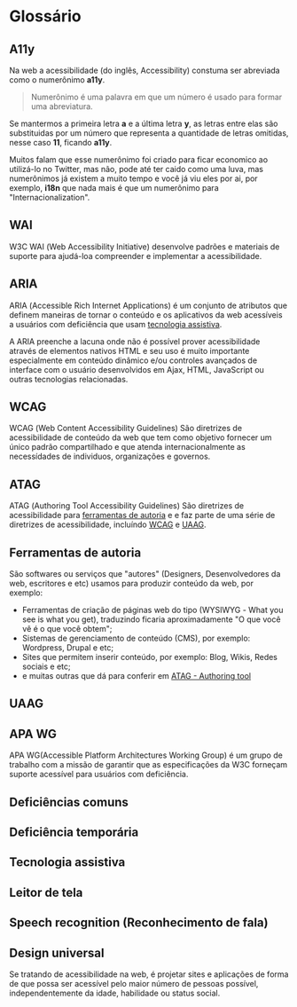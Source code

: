 # Glossário

## A11y
Na web a acessibilidade (do inglês, <span lang="en">Accessibility</span>) constuma ser abreviada como o numerônimo **a11y**. 

> Numerônimo é uma palavra em que um número é usado para formar uma abreviatura.

Se mantermos a primeira letra **a** e a última letra **y**, as letras entre elas são substituidas por um número que representa a quantidade de letras omitidas, nesse caso **11**, ficando **a11y**.

Muitos falam que esse numerônimo foi criado para ficar economico ao utilizá-lo no Twitter, mas não, pode até ter caido como uma luva, mas numerônimos já existem a muito tempo e você já viu eles por ai, por exemplo, **i18n** que nada mais é que um numerônimo para "<span lang="en">Internacionalization</span>".

## WAI
W3C WAI (<span lang="en">Web Accessibility Initiative</span>) desenvolve padrões e materiais de suporte para ajudá-loa compreender e implementar a acessibilidade.  

## ARIA
ARIA (<span lang="en">Accessible Rich Internet Applications</span>) é um conjunto de atributos que definem maneiras de tornar o conteúdo e os aplicativos da web acessíveis a usuários com deficiência que usam [tecnologia assistiva](#tecnologia-assistiva). 

A ARIA preenche a lacuna onde não é possível prover acessibilidade através de elementos nativos HTML e seu uso é muito importante especialmente em conteúdo dinâmico e/ou controles avançados de interface com o usuário desenvolvidos em Ajax, HTML, JavaScript ou outras tecnologias relacionadas.

## WCAG
WCAG (<span lang="en">Web Content Accessibility Guidelines</span>) São diretrizes de acessibilidade de conteúdo da web que tem como objetivo fornecer um único padrão compartilhado e que atenda internacionalmente as necessídades de individuos, organizações e governos.

## ATAG
ATAG (<span lang="en">Authoring Tool Accessibility Guidelines</span>) São diretrizes de acessibilidade para [ferramentas de autoria](#ferramentas-de-autoria) e e faz parte de uma série de diretrizes de acessibilidade, incluíndo [WCAG](#wcag) e [UAAG](#uaag).

## Ferramentas de autoria
São softwares ou serviços que "autores" (Designers, Desenvolvedores da web, escritores e etc) usamos para produzir conteúdo da web, por exemplo:

- Ferramentas de criação de páginas web do tipo (WYSIWYG - <span lang="en">What you see is what you get</span>), traduzindo ficaria aproximadamente "O que você vê é o que você obtem";
- Sistemas de gerenciamento de conteúdo (CMS), por exemplo: Wordpress, Drupal e etc;
- Sites que permitem inserir conteúdo, por exemplo: Blog, Wikis, Redes sociais e etc;
- e muitas outras que dá para conferir em [ATAG - Authoring tool](https://www.w3.org/TR/ATAG20/#def-Authoring-Tool)

## UAAG

## APA WG
APA WG(<span lang="en">Accessible Platform Architectures Working Group</span>) é um grupo de trabalho com a missão de garantir que as especificações da W3C forneçam suporte acessível para usuários com deficiência.

## Deficiências comuns

## Deficiência temporária

## Tecnologia assistiva

## Leitor de tela

## <span lang="en">Speech recognition</span> (Reconhecimento de fala)

## Design universal
Se tratando de acessibilidade na web, é projetar sites e aplicações de forma de que possa ser acessível pelo maior número de pessoas possível, independentemente da idade, habilidade ou status social.